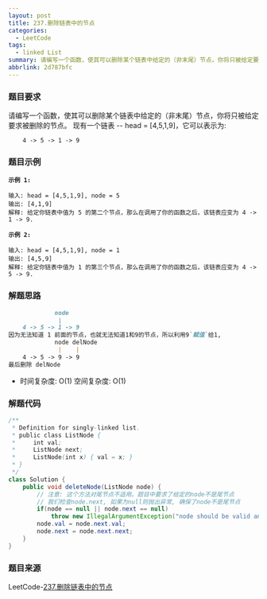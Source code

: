 ```yaml
---
layout: post
title: 237.删除链表中的节点
categories:
  - LeetCode
tags:
  - linked List
summary: 请编写一个函数，使其可以删除某个链表中给定的（非末尾）节点，你将只被给定要求被删除的节点。
abbrlink: 2d787bfc
---
```


### 题目要求
请编写一个函数，使其可以删除某个链表中给定的（非末尾）节点，你将只被给定要求被删除的节点。
现有一个链表 -- head = [4,5,1,9]，它可以表示为:
```
    4 -> 5 -> 1 -> 9
```

### 题目示例
**`示例 1:`**
```
输入: head = [4,5,1,9], node = 5
输出: [4,1,9]
解释: 给定你链表中值为 5 的第二个节点，那么在调用了你的函数之后，该链表应变为 4 -> 1 -> 9.
```

**`示例 2:`**
```
输入: head = [4,5,1,9], node = 1
输出: [4,5,9]
解释: 给定你链表中值为 1 的第三个节点，那么在调用了你的函数之后，该链表应变为 4 -> 5 -> 9.
```

### 解题思路
```md
             node
              |    
    4 -> 5 -> 1 -> 9    
因为无法知道 1 前面的节点，也就无法知道1和9的节点，所以利用9`赋值`给1,
             node delNode
              |    |
    4 -> 5 -> 9 -> 9  
最后删除 delNode    
```

-  时间复杂度: O(1) 空间复杂度: O(1)
### 解题代码
```java
/**
 * Definition for singly-linked list.
 * public class ListNode {
 *     int val;
 *     ListNode next;
 *     ListNode(int x) { val = x; }
 * }
 */
class Solution {
    public void deleteNode(ListNode node) {
        // 注意: 这个方法对尾节点不适用。题目中要求了给定的node不是尾节点
        // 我们检查node.next, 如果为null则抛出异常, 确保了node不是尾节点
        if(node == null || node.next == null)
            throw new IllegalArgumentException("node should be valid and can not be the tail node.");
        node.val = node.next.val;
        node.next = node.next.next;
    }
}
```

### 题目来源
LeetCode-[237.删除链表中的节点](https://leetcode-cn.com/problems/delete-node-in-a-linked-list/)
